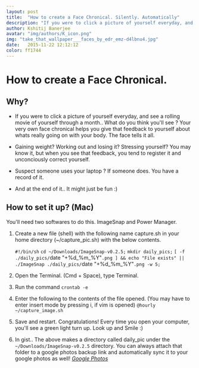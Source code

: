 ```yaml
---
layout: post
title:  "How to create a Face Chronical. Silently. Automatically"
description: "If you were to click a picture of yourself everyday, and see a rolling movie of yourself through a month.. What do you think you'll see ?"
author: Kshitij Banerjee
avatar: "img/authors/K_icon.png"
img: "take_that_wallpaper___faces_by_edr_emz-d4lbnu4.jpg"
date:   2015-11-22 12:12:12
color: ff1744 
---
```


How to create a Face Chronical.
=================================

Why?
---------

- If you were to click a picture of yourself everyday, and see a rolling movie of yourself through a month.. What do you think you'll see ?
Your very own face chronical helps you give that feedback to yourself about whats really going on with your body. The face tells it all.

- Gaining weight? Working out and losing it? Stressing yourself? You may know it, but when you see that feedback, you tend to register it and unconciously correct yourself.

- Suspect someone uses your laptop ?
If someone does. You have a record of it.

- And at the end of it.. It might just be fun :)

How to set it up? (Mac)
------------------

You'll need two softwares to do this. ImageSnap and Power Manager.

1. Create a new file (shell) with the following name capture.sh in your home directory (~/capture_pic.sh) with the below contents.

      `#!/bin/sh`
      `cd ~/Downloads/ImageSnap-v0.2.5;`
      `mkdir daily_pics;`
      `[ -f ./daily_pics/`date "+%d_%m_%Y"`.png ] && echo "File exists" || ./ImageSnap ./daily_pics/`date "+%d_%m_%Y"`.png -w 5;`

2. Open the Terminal. (Cmd + Space), type Terminal.
3. Run the command
      `crontab -e`
4. Enter the following to the contents of the file opened.  (You may have to enter insert mode by pressing i, if vim is opened)
      `@hourly ~/capture_image.sh`
5. Save and restart.
   Congratulations! Every time you open your computer, you'll see a green light turn up. Look up and Smile :)
6. In gist.. The above makes a directory called daily_pic under the `~/Downloads/ImageSnap-v0.2.5` directory. You can always attach that folder to a google photos backup link and automatically sync it to your google photos as well! [_Google Photos_](https://photos.google.com/)

